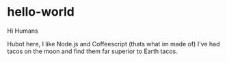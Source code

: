 # hello-world

Hi Humans

Hubot here, I like Node.js and Coffeescript (thats what im made of)
I've had tacos on the moon and find them far superior to Earth tacos.
